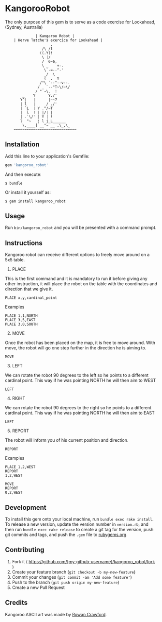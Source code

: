 # KangorooRobot

The only purpose of this gem is to serve as a code exercise for Lookahead, (Sydney, Australia)

                  | Kangaroo Robot |
        | Herve Tatche's exercice for Lookahead |
                         .
                     /\ /l
                    ((.Y(!
                     \ |/
                     /  6~6,
                     \ _    +-.
                      \`-=--^-'
                      _/  \ 
                      (  .  Y
                    /"\ `--^--v--.
                   / _ `--"T~\/~\/
                  / " ~\.  !
            _    Y      Y./'
           Y^|   |      |~~7
           | l   |     / ./'
           | `L  | Y .^/~T
           |  l  ! | |/| |
           | .`\/' | Y | !   
           l  "~   j l j_L______
            \,____{ __"~ __ ,\_,\_
        ~~~~~~~~~~~~~~~~~~~~~~~~~~~~~ 

## Installation

Add this line to your application's Gemfile:

```ruby
gem 'kangoroo_robot'
```

And then execute:

    $ bundle

Or install it yourself as:

    $ gem install kangoroo_robot

## Usage

Run `bin/kangoroo_robot` and you will be presented with a command prompt.

## Instructions

Kangoroo robot can receive different options to freely move around on a 5x5 table.

1. PLACE

This is the first command and it is mandatory to run it before giving any other instruction,
it will place the robot on the table with the coordinates and direction that we give it.

```
PLACE x,y,cardinal_point
```

Examples

```
PLACE 1,1,NORTH
PLACE 3,5,EAST
PLACE 3,0,SOUTH
```

2. MOVE

Once the robot has been placed on the map, it is free to move around. With move, the robot
will go one step further in the direction he is aiming to.

```
MOVE
```

3. LEFT

We can rotate the robot 90 degrees to the left so he points to a different cardinal point. This
way if he was pointing NORTH he will then aim to WEST

```
LEFT
```

4. RIGHT

We can rotate the robot 90 degrees to the right so he points to a different cardinal point. This
way if he was pointing NORTH he will then aim to EAST

```
LEFT
```

5. REPORT

The robot will inform you of his current position and direction.

```
REPORT
```

Examples

```
PLACE 1,2,WEST
REPORT
1,2,WEST

MOVE
REPORT
0,2,WEST
```

## Development

To install this gem onto your local machine, run `bundle exec rake install`. To release a new version, update the version number in `version.rb`, and then run `bundle exec rake release` to create a git tag for the version, push git commits and tags, and push the `.gem` file to [rubygems.org](https://rubygems.org).

## Contributing

1. Fork it ( https://github.com/[my-github-username]/kangoroo_robot/fork )
2. Create your feature branch (`git checkout -b my-new-feature`)
3. Commit your changes (`git commit -am 'Add some feature'`)
4. Push to the branch (`git push origin my-new-feature`)
5. Create a new Pull Request

## Credits

Kangoroo ASCII art was made by [Rowan Crawford](http://www.retrojunkie.com/asciiart/animals/kangaroo.htm).
